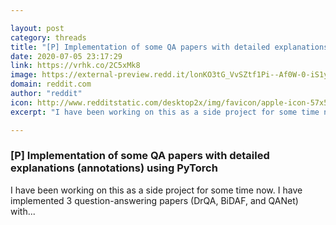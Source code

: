```yaml
---

layout: post
category: threads
title: "[P] Implementation of some QA papers with detailed explanations (annotations) using PyTorch"
date: 2020-07-05 23:17:29
link: https://vrhk.co/2C5xMk8
image: https://external-preview.redd.it/lonKO3tG_VvSZtf1Pi--Af0W-0-iS1y793aJxBN_RQ8.jpg?width=400&height=209.42408377&auto=webp&crop=400:209.42408377,smart&s=9cde7a9b825c1ace02262be848015b1698194588
domain: reddit.com
author: "reddit"
icon: http://www.redditstatic.com/desktop2x/img/favicon/apple-icon-57x57.png
excerpt: "I have been working on this as a side project for some time now. I have implemented 3 question-answering papers (DrQA, BiDAF, and QANet) with..."

---
```


### [P] Implementation of some QA papers with detailed explanations (annotations) using PyTorch

I have been working on this as a side project for some time now. I have implemented 3 question-answering papers (DrQA, BiDAF, and QANet) with...